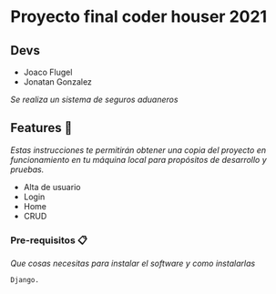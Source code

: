 # Proyecto final coder houser 2021
## Devs
- Joaco Flugel
- Jonatan Gonzalez

_Se realiza un sistema de seguros aduaneros_

## Features 🚀

_Estas instrucciones te permitirán obtener una copia del proyecto en funcionamiento en tu máquina local para propósitos de desarrollo y pruebas._

- Alta de usuario
- Login
- Home 
- CRUD

### Pre-requisitos 📋

_Que cosas necesitas para instalar el software y como instalarlas_

```
Django.
```